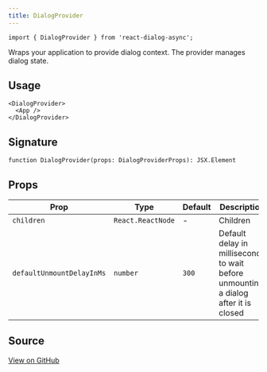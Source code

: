 ```yaml
---
title: DialogProvider
---
```


```tsx
import { DialogProvider } from 'react-dialog-async';
```

Wraps your application to provide dialog context. The provider manages dialog state.

## Usage
```tsx 
<DialogProvider>
  <App />
</DialogProvider>
```

## Signature
```tsx
function DialogProvider(props: DialogProviderProps): JSX.Element
```


## Props

| Prop | Type                                            | Default | Description |
|-|-|---------|-----------|
| `children` | `React.ReactNode` | -       | Children |
| `defaultUnmountDelayInMs` | `number` | `300`   | Default delay in milliseconds to wait before unmounting a dialog after it is closed |

## Source

[View on GitHub](https://github.com/a16n-dev/react-dialog-async/blob/main/packages/react-dialog-async/src/DialogProvider/DialogProvider.tsx)
